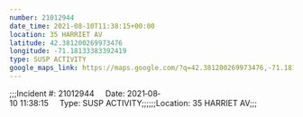 ```yaml
---
number: 21012944
date_time: 2021-08-10T11:38:15+00:00
location: 35 HARRIET AV
latitude: 42.381200269973476
longitude: -71.18133383392419
type: SUSP ACTIVITY
google_maps_link: https://maps.google.com/?q=42.381200269973476,-71.18133383392419
---
```


;;;Incident #: 21012944     Date: 2021‐08‐10 11:38:15     Type: SUSP ACTIVITY;;;;;;Location: 35 HARRIET AV;;;
